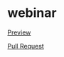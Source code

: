 # webinar
[Preview](https://tetianazakharova.github.io/webinar/)

[Pull Request](https://github.com/TetianaZakharova/webinar/pull/1/files)
